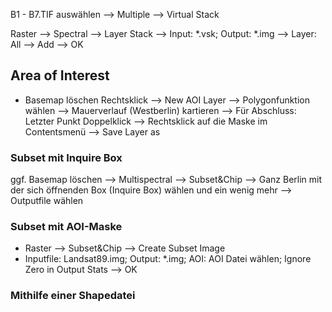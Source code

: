 B1 - B7.TIF auswählen --> Multiple --> Virtual Stack

Raster --> Spectral --> Layer Stack --> Input: *.vsk; Output: *.img --> Layer: All --> Add --> OK

## Area of Interest
* Basemap löschen
Rechtsklick --> New AOI Layer --> Polygonfunktion wählen --> Mauerverlauf (Westberlin) kartieren --> Für Abschluss: Letzter Punkt Doppelklick --> Rechtsklick auf die Maske im Contentsmenü --> Save Layer as

### Subset mit Inquire Box
ggf. Basemap löschen --> Multispectral --> Subset&Chip --> Ganz Berlin mit der sich öffnenden Box (Inquire Box) wählen und ein wenig mehr --> Outputfile wählen

### Subset mit AOI-Maske
* Raster --> Subset&Chip --> Create Subset Image
* Inputfile: Landsat89.img; Output: *.img; AOI: AOI Datei wählen; Ignore Zero in Output Stats --> OK

### Mithilfe einer Shapedatei
